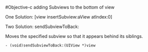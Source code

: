 #Objective-c adding Subviews to the bottom of view

One Solution:
	[view insertSubview:aView atIndex:0]

Two Solution:
sendSubviewToBack:

Moves the specified subview so that it appears behind its siblings.  

	- (void)sendSubviewToBack:(UIView *)view